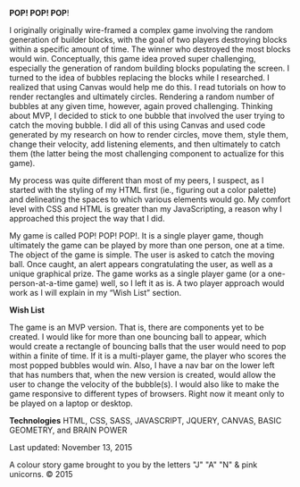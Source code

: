 **POP! POP! POP**!

I originally originally wire-framed a complex game involving the random generation of builder blocks, with the goal of two players destroying blocks within a specific amount of time.  The  winner who destroyed the most blocks would win. Conceptually, this game idea proved super challenging, especially the generation of random building blocks populating the screen.  I turned to the idea of bubbles replacing the blocks while I researched.  I realized that using Canvas would help me do this.  I read tutorials on how to render rectangles and ultimately circles.  Rendering a random number of bubbles at any given time, however, again proved challenging.  Thinking about MVP, I decided to stick to one bubble that involved the user trying to catch the moving bubble. I did all of this using Canvas and used code generated by my research on how to render circles, move them, style them, change their velocity, add listening elements, and then ultimately to catch them (the latter being the most challenging component to actualize for this game).

My process was quite different than most of my peers, I suspect, as I started with the styling of my HTML first (ie., figuring out a color palette) and delineating the spaces to which various elements would go. My comfort level with CSS and HTML is greater than my JavaScripting, a reason why I approached this project the way that I did. 

My game is called POP! POP! POP!. It is a single player game, though ultimately the game can be played by more than one person, one at a time.  The object of the game is simple. The user is asked to catch the moving ball.  Once caught, an alert appears congratulating the user, as well as a unique graphical prize.  The game works as a single player game (or a one-person-at-a-time game) well, so I left it as is. A two player approach would work as I will explain in my “Wish List” section.

**Wish List**

The game is an MVP version. That is, there are components yet to  be created.  I would like for more than one bouncing ball to appear, which would create a rectangle of bouncing balls that the user would need to pop within a finite of time. If it is a multi-player game, the player who scores the most popped bubbles would win.  Also, I have a nav bar on the lower left that has numbers that, when the new version is created, would allow the user to change the velocity of the bubble(s).  I would also like to make the game responsive to different types of browsers.  Right now it meant only to be played on a laptop or desktop.

**Technologies**
HTML, 
CSS, 
SASS, 
JAVASCRIPT, 
JQUERY, 
CANVAS, 
BASIC GEOMETRY, and
BRAIN POWER

Last updated: November 13, 2015

A colour story game brought to you by the letters "J" "A" "N" & pink unicorns.
© 2015
